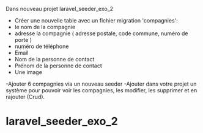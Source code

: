 Dans nouveau projet laravel_seeder_exo_2
- Créer une nouvelle table avec un fichier migration 'compagnies':
- le nom de la compagnie
- adresse la compagnie ( adresse postale, code commune, numéro de porte )
- numéro de téléphone
- Email
- Nom de la personne de contact
- Prénom de la personne de contact
- Une image

-Ajouter 6 compagnies via un nouveau seeder
-Ajouter dans votre projet un système pour pouvoir voir les compagnies, les modifier, les supprimer et en rajouter (Crud).
# laravel_seeder_exo_2

